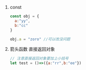 1. const
   ```js
   const obj = {
     a:"yy",
     b:"cc"
   }

   obj.a = "zoro" //可以改没问题
   ```
2. 箭头函数 直接返回对象
   ```js
   // 注意直接返回对象要加上小括号
   let test = ()=>({a:"rr",b:"ee"})
   ```